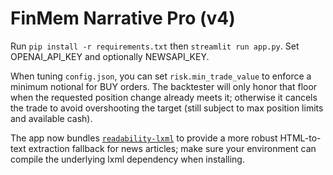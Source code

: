 # FinMem Narrative Pro (v4)

Run `pip install -r requirements.txt` then `streamlit run app.py`.
Set OPENAI_API_KEY and optionally NEWSAPI_KEY.

When tuning `config.json`, you can set `risk.min_trade_value` to enforce a minimum notional for BUY orders. The backtester will only honor that floor when the requested position change already meets it; otherwise it cancels the trade to avoid overshooting the target (still subject to max position limits and available cash).

The app now bundles [`readability-lxml`](https://github.com/buriy/python-readability) to provide a more robust HTML-to-text extraction fallback for news articles; make sure your environment can compile the underlying lxml dependency when installing.
